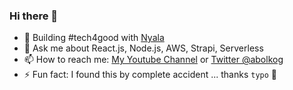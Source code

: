 ### Hi there 👋

- 🔭 Building #tech4good with [Nyala](https://nyala.dev)
- 💬 Ask me about React.js, Node.js, AWS, Strapi, Serverless
- 📫 How to reach me: [My Youtube Channel](https://youtube.com/c/KhalidElshafie) or [Twitter @abolkog](https://twitter.com/abolkog)
- ⚡ Fun fact: I found this by complete accident ... thanks `typo` 🤣

<!--
**abolkog/abolkog** is a ✨ _special_ ✨ repository because its `README.md` (this file) appears on your GitHub profile.

Here are some ideas to get you started:

- 🔭 I’m currently working on ...
- 🌱 I’m currently learning ...
- 👯 I’m looking to collaborate on ...
- 🤔 I’m looking for help with ...
- 💬 Ask me about ...
- 📫 How to reach me: ...
- 😄 Pronouns: ...
- ⚡ Fun fact: ...
-->
